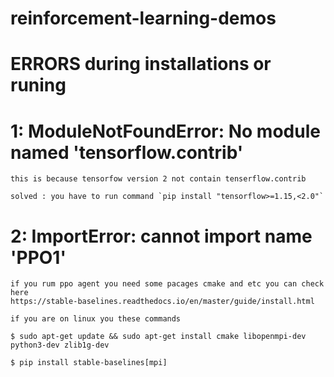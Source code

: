 # reinforcement-learning-demos

# ERRORS during installations or runing 

# 1: ModuleNotFoundError: No module named 'tensorflow.contrib'
    this is because tensorfow version 2 not contain tenserflow.contrib

    solved : you have to run command `pip install "tensorflow>=1.15,<2.0"`


# 2: ImportError: cannot import name 'PPO1'
    if you rum ppo agent you need some pacages cmake and etc you can check here
    https://stable-baselines.readthedocs.io/en/master/guide/install.html

    if you are on linux you these commands

    $ sudo apt-get update && sudo apt-get install cmake libopenmpi-dev python3-dev zlib1g-dev

    $ pip install stable-baselines[mpi]
    

